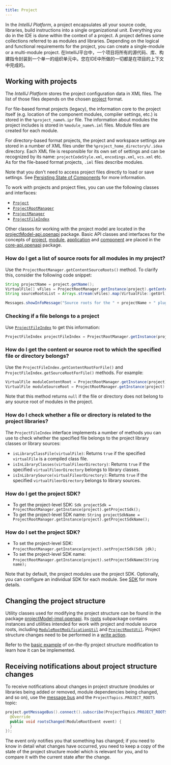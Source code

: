 ```yaml
---
title: Project
---
```


In the *IntelliJ Platform*, a project encapsulates all your source code, libraries, build instructions into a single organizational unit. Everything you do in the IDE is done within the context of a project. A project defines some collections referred to as modules and libraries. Depending on the logical and functional requirements for the project, you can create a single-module or a multi-module project.
在IntelliJ平台中，一个项目将所有的源代码、库、构建指令封装到一个单一的组织单元中。您在IDE中所做的一切都是在项目的上下文中完成的。

## Working with projects

The *IntelliJ Platform* stores the project configuration data in XML files. The list of those files depends on the chosen [project](https://www.jetbrains.com/help/idea/about-projects.html) format.

For file-based format projects (legacy), the information core to the project itself (e.g. location of the component modules, compiler settings, etc.) is stored in the `%project_name%.ipr` file. The information about modules the project includes is stored in `%module_name%.iml` files. Module files are created for each module.

For directory-based format projects, the project and workspace settings are stored in a number of XML files under the `%project_home_directory%/.idea` directory. Each XML file is responsible for its own set of settings and can be recognized by its name: `projectCodeStyle.xml`, `encodings.xml`, `vcs.xml` etc. As for the file-based format projects, `.iml` files describe modules.

Note that you don't need to access project files directly to load or save settings. See [Persisting State of Components](../../basics/persisting_state_of_components.md) for more information.

To work with projects and project files, you can use the following classes and interfaces:

* [`Project`](upsource:///platform/core-api/src/com/intellij/openapi/project/Project.java)
* [`ProjectRootManager`](upsource:///platform/projectModel-api/src/com/intellij/openapi/roots/ProjectRootManager.java)
* [`ProjectManager`](upsource:///platform/projectModel-api/src/com/intellij/openapi/project/ProjectManager.java)
* [`ProjectFileIndex`](upsource:///platform/projectModel-api/src/com/intellij/openapi/roots/ProjectFileIndex.java)

Other classes for working with the project model are located in the [projectModel-api.openapi](upsource:///platform/projectModel-api/src/com/intellij/openapi) package. Basic API classes and interfaces for the concepts of [project](upsource:///platform/core-api/src/com/intellij/openapi/project/Project.java), [module](upsource:///platform/core-api/src/com/intellij/openapi/module/Module.java), [application](upsource:///platform/core-api/src/com/intellij/openapi/application/Application.java) and [component](upsource:///platform/core-api/src/com/intellij/openapi/components/ProjectComponent.java) are placed in the [core-api.openapi](upsource:///platform/core-api/src/com/intellij/openapi) package.

### How do I get a list of source roots for all modules in my project?

Use the `ProjectRootManager.getContentSourceRoots()` method. To clarify this, consider the following code snippet:

```java
String projectName = project.getName();
VirtualFile[] vFiles = ProjectRootManager.getInstance(project).getContentSourceRoots();
String sourceRootsList = Arrays.stream(vFiles).map(VirtualFile::getUrl).collect(Collectors.joining("\n"));

Messages.showInfoMessage("Source roots for the " + projectName + " plugin:\n" + sourceRootsList, "Project Properties");
```

### Checking if a file belongs to a project

Use [`ProjectFileIndex`](upsource:///platform/projectModel-api/src/com/intellij/openapi/roots/ProjectFileIndex.java) to get this information:
```java
ProjectFileIndex projectFileIndex = ProjectRootManager.getInstance(project).getFileIndex();
```

### How do I get the content or source root to which the specified file or directory belongs?

Use the `ProjectFileIndex.getContentRootForFile()` and `ProjectFileIndex.getSourceRootForFile()` methods. For example:

```java
VirtualFile moduleContentRoot = ProjectRootManager.getInstance(project).getFileIndex().getContentRootForFile(virtualFileOrDirectory);
VirtualFile moduleSourceRoot = ProjectRootManager.getInstance(project).getFileIndex().getSourceRootForFile(virtualFileOrDirectory);
```

Note that this method returns `null` if the file or directory does not belong to any source root of modules in the project.
 
### How do I check whether a file or directory is related to the project libraries?

The `ProjectFileIndex` interface implements a number of methods you can use to check whether the specified file belongs to the project library classes or library sources:
* `isLibraryClassFile(virtualFile)`: Returns `true` if the specified `virtualFile` is a compiled class file.
* `isInLibraryClasses(virtualFileorDirectory)`: Returns `true` if the specified `virtualFileorDirectory` belongs to library classes.
* `isInLibrarySource(virtualFileorDirectory)`: Returns `true` if the specified `virtualFileorDirectory` belongs to library sources.

### How do I get the project SDK?

* To get the project-level SDK: `Sdk projectSdk = ProjectRootManager.getInstance(project).getProjectSdk();`
* To get the project-level SDK name: `String projectSdkName = ProjectRootManager.getInstance(project).getProjectSdkName();`

### How do I set the project SDK?

* To set the project-level SDK: `ProjectRootManager.getInstance(project).setProjectSdk(Sdk jdk);`
* To set the project-level SDK name: `ProjectRootManager.getInstance(project).setProjectSdkName(String name);`

Note that by default, the project modules use the project SDK. Optionally, you can configure an individual SDK for each module. See [SDK](sdk.md) for more details.

## Changing the project structure

Utility classes used for modifying the project structure can be found in the package [projectModel-impl.openapi](upsource:///platform/projectModel-impl/src/com/intellij/openapi). Its [roots](upsource:///platform/projectModel-impl/src/com/intellij/openapi/roots/) subpackage contains instances and utilities intended for work with project and module source roots, including [`ModuleRootModificationUtil`](upsource:///platform/projectModel-api/src/com/intellij/openapi/roots/ModuleRootModificationUtil.java) and [`ProjectRootUtil`](upsource:///platform/projectModel-impl/src/com/intellij/openapi/projectRoots/impl/ProjectRootUtil.java). Project structure
changes need to be performed in a [write action](/basics/architectural_overview/general_threading_rules.md#readwrite-lock).

Refer to the [basic example](https://github.com/JetBrains/intellij-sdk-docs/blob/master/code_samples/project_model/src/com/intellij/tutorials/project/model/ModificationAction.java) of on-the-fly project structure modification to learn how it can be implemented.

## Receiving notifications about project structure changes

To receive notifications about changes in project structure (modules or libraries being added or removed, module dependencies being changed, and so on),
use the [message bus](/reference_guide/messaging_infrastructure.md) and the `ProjectTopics.PROJECT_ROOTS` topic:

```java
project.getMessageBus().connect().subscribe(ProjectTopics.PROJECT_ROOTS, new ModuleRootListener() {
  @Override
  public void rootsChanged(ModuleRootEvent event) {
  }
});
```

The event only notifies you that something has changed; if you need to know in detail what changes have occurred, you
need to keep a copy of the state of the project structure model which is relevant for you, and to compare it with the
current state after the change.
